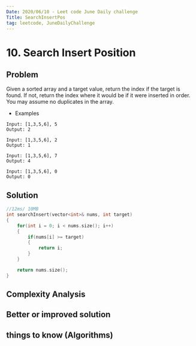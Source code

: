 ```yaml
---
Date: 2020/06/10 - Leet code June Daily challenge
Title: SearchInsertPos
tag: leetcode, JuneDailyChallenge
---
```

# 10. Search Insert Position

## Problem
Given a sorted array and a target value, return the index if the target is found. If not, return the index where it would be if it were inserted in order.  
You may assume no duplicates in the array.
- Examples
```
Input: [1,3,5,6], 5
Output: 2

Input: [1,3,5,6], 2
Output: 1

Input: [1,3,5,6], 7
Output: 4

Input: [1,3,5,6], 0
Output: 0
```
## Solution
```cpp
//12ms/ 10MB
int searchInsert(vector<int>& nums, int target) 
{
    for(int i = 0; i < nums.size(); i++)
    {
        if(nums[i] >= target)
        {
            return i;
        }
    }

    return nums.size();
}
```
## Complexity Analysis

## Better or improved solution

## things to know (Algorithms)